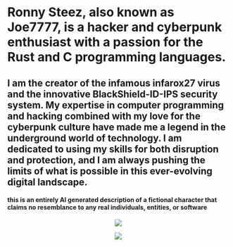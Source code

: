 # Ronny Steez, also known as Joe7777, is a hacker and cyberpunk enthusiast with a passion for the Rust and C programming languages. 
## I am the creator of the infamous infarox27 virus and the innovative BlackShield-ID-IPS security system. My expertise in computer programming and hacking combined with my love for the cyberpunk culture have made me a legend in the underground world of technology. I am dedicated to using my skills for both disruption and protection, and I am always pushing the limits of what is possible in this ever-evolving digital landscape.

#### this is an entirely AI generated description of a fictional character that claims no resemblance to any real individuals, entities, or software

<p align="center">
  <a href="https://femboiluver420.neocities.org/excuses">
    <img src="https://skillicons.dev/icons?i=js,html,css,bash,blender,c,cpp,cs,discord,bots,firebase,django,java,linux,lua,powershell,py,replit,ruby,rust,stackoverflow,unity,vim,vscode" />
  </a>
</p>


<p align="center">
  <a href="https://femboiluver420.neocities.org/ild" title="grrrr">
    <img src="https://skillicons.dev/icons?i=aws,cloudflare,discord,firebase,gcp,instagram,twitter,wordpress,," />
  </a>
</p>
